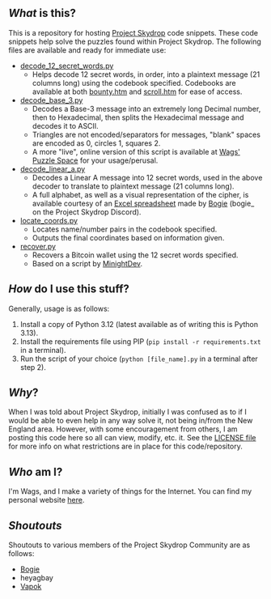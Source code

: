 _What_ is this?
---
This is a repository for hosting [Project Skydrop](https://projectskydrop.com/) code snippets. These code snippets help solve the puzzles found within Project Skydrop. The following files are available and ready for immediate use:

- [decode_12_secret_words.py](https://github.com/wagwan-piffting-blud/project-skydrop/blob/main/decode_12_secret_words.py)
  - Helps decode 12 secret words, in order, into a plaintext message (21 columns long) using the codebook specified. Codebooks are available at both [bounty.htm](https://github.com/wagwan-piffting-blud/project-skydrop/blob/main/bounty.htm) and [scroll.htm](https://github.com/wagwan-piffting-blud/project-skydrop/blob/main/scroll.htm) for ease of access.
- [decode_base_3.py](https://github.com/wagwan-piffting-blud/project-skydrop/blob/main/decode_base_3.py)
  - Decodes a Base-3 message into an extremely long Decimal number, then to Hexadecimal, then splits the Hexadecimal message and decodes it to ASCII.
  - Triangles are not encoded/separators for messages, "blank" spaces are encoded as 0, circles 1, squares 2.
  - A more "live", online version of this script is available at [Wags' Puzzle Space](https://wagspuzzle.space/tools/skydrop/) for your usage/perusal.
- [decode_linear_a.py](https://github.com/wagwan-piffting-blud/project-skydrop/blob/main/decode_linear_a.py)
  - Decodes a Linear A message into 12 secret words, used in the above decoder to translate to plaintext message (21 columns long).
  - A full alphabet, as well as a visual representation of the cipher, is available courtesy of an [Excel spreadsheet](https://github.com/wagwan-piffting-blud/project-skydrop/blob/main/skydrop.xlsx) made by [Bogie](https://github.com/bogiesmalls) (bogie_ on the Project Skydrop Discord).
- [locate_coords.py](https://github.com/wagwan-piffting-blud/project-skydrop/blob/main/locate_coords.py)
  - Locates name/number pairs in the codebook specified.
  - Outputs the final coordinates based on information given.
- [recover.py](https://github.com/wagwan-piffting-blud/project-skydrop/blob/main/recover.py)
  - Recovers a Bitcoin wallet using the 12 secret words specified.
  - Based on a script by [MinightDev](https://github.com/MinightDev/BTC-Wallet-Recover).

_How_ do I use this stuff?
---
Generally, usage is as follows:

1. Install a copy of Python 3.12 (latest available as of writing this is Python 3.13).
2. Install the requirements file using PIP (`pip install -r requirements.txt` in a terminal).
3. Run the script of your choice (`python [file_name].py` in a terminal after step 2).

_Why_?
---
When I was told about Project Skydrop, initially I was confused as to if I would be able to even help in any way solve it, not being in/from the New England area. However, with some encouragement from others, I am posting this code here so all can view, modify, etc. it. See the [LICENSE file](https://github.com/wagwan-piffting-blud/project-skydrop/blob/main/LICENSE) for more info on what restrictions are in place for this code/repository.

_Who_ am I?
---
I'm Wags, and I make a variety of things for the Internet. You can find my personal website [here](https://wagspuzzle.space/).

_Shoutouts_
---
Shoutouts to various members of the Project Skydrop Community are as follows:

- [Bogie](https://github.com/bogiesmalls)
- heyagbay
- [Vapok](https://github.com/Vapok)